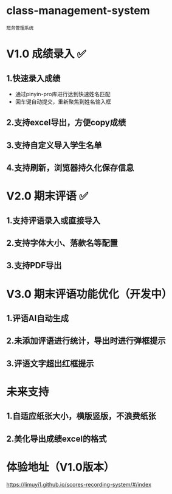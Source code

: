# class-management-system

`班务管理系统`

# V1.0 成绩录入 ✅
## 1.快速录入成绩
- 通过pinyin-pro库进行达到快速姓名匹配
- 回车键自动提交，重新聚焦到姓名输入框
## 2.支持excel导出，方便copy成绩
## 3.支持自定义导入学生名单
## 4.支持刷新，浏览器持久化保存信息

# V2.0 期末评语 ✅
## 1.支持评语录入或直接导入
## 2.支持字体大小、落款名等配置
## 3.支持PDF导出

# V3.0 期末评语功能优化（开发中）
## 1.评语AI自动生成
## 2.未添加评语进行统计，导出时进行弹框提示
## 3.评语文字超出红框提示

# 未来支持
## 1.自适应纸张大小，横版竖版，不浪费纸张
## 2.美化导出成绩excel的格式

# 体验地址（V1.0版本）
https://limuyi1.github.io/scores-recording-system/#/index
